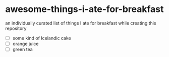 # awesome-things-i-ate-for-breakfast
an individually curated list of things I ate for breakfast while creating this repository 

- [ ] some kind of Icelandic cake
- [ ] orange juice
- [ ] green tea
